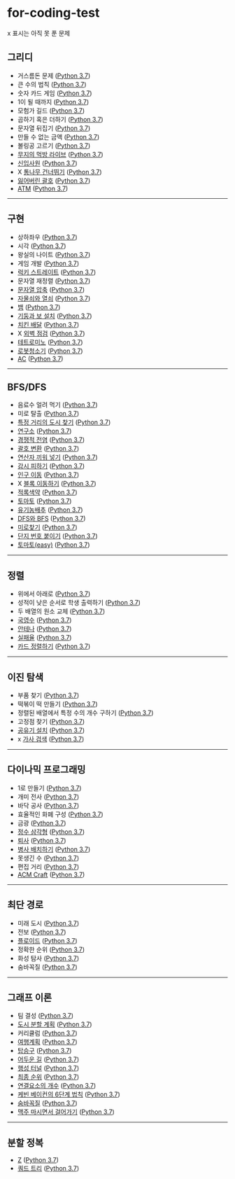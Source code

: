 # for-coding-test
x 표시는 아직 못 푼 문제   
## 그리디   
* 거스름돈 문제 ([Python 3.7](https://github.com/Tin1209/for-coding-test/blob/main/Greedy/example_%EA%B1%B0%EC%8A%A4%EB%A6%84%EB%8F%88.py))
* 큰 수의 법칙 ([Python 3.7](https://github.com/Tin1209/for-coding-test/blob/main/Greedy/problem_%ED%81%B0%EC%88%98%EC%9D%98%EB%B2%95%EC%B9%99.py))
* 숫자 카드 게임 ([Python 3.7](https://github.com/Tin1209/for-coding-test/blob/main/Greedy/problem_%EC%88%AB%EC%9E%90%EC%B9%B4%EB%93%9C%EA%B2%8C%EC%9E%84.py)) 
* 1이 될 때까지 ([Python 3.7](https://github.com/Tin1209/for-coding-test/blob/main/Greedy/problem_1%EC%9D%B4%EB%90%A0%EB%95%8C%EA%B9%8C%EC%A7%80.py))
* 모험가 길드 ([Python 3.7](https://github.com/Tin1209/for-coding-test/blob/main/Greedy/Greedy_problem_%EB%AA%A8%ED%97%98%EA%B0%80%EA%B8%B8%EB%93%9C.py))
* 곱하기 혹은 더하기 ([Python 3.7](https://github.com/Tin1209/for-coding-test/blob/main/Greedy/Greedy_problem_%EA%B3%B1%ED%95%98%EA%B8%B0%ED%98%B9%EC%9D%80%EB%8D%94%ED%95%98%EA%B8%B0.py))
* 문자열 뒤집기 ([Python 3.7](https://github.com/Tin1209/for-coding-test/blob/main/Greedy/Greedy_problem_%EB%AC%B8%EC%9E%90%EC%97%B4%EB%92%A4%EC%A7%91%EA%B8%B0.py))
* 만들 수 없는 금액 ([Python 3.7](https://github.com/Tin1209/for-coding-test/blob/main/Greedy/Greedy_problem_%EB%A7%8C%EB%93%A4%EC%88%98%EC%97%86%EB%8A%94%EA%B8%88%EC%95%A1.py))
* 볼링공 고르기 ([Python 3.7](https://github.com/Tin1209/for-coding-test/blob/main/Greedy/Greedy_problem_%EB%B3%BC%EB%A7%81%EA%B3%B5.py))
* [무지의 먹방 라이브](https://programmers.co.kr/learn/courses/30/lessons/42891) ([Python 3.7](https://github.com/Tin1209/for-coding-test/blob/main/Greedy/programmers42891_%EB%AC%B4%EC%A7%80%EC%9D%98%EB%A8%B9%EB%B0%A9%EB%9D%BC%EC%9D%B4%EB%B8%8C.py))
* [신입사원](https://www.acmicpc.net/problem/1946) ([Python 3.7](https://github.com/Tin1209/for-coding-test/blob/main/Greedy/BOJ1946_%EC%8B%A0%EC%9E%85%EC%82%AC%EC%9B%90.py))
* X [통나무 건너뛰기](https://www.acmicpc.net/problem/11497) ([Python 3.7](https://github.com/Tin1209/for-coding-test/blob/main/Greedy/BOJ11497_%ED%86%B5%EB%82%98%EB%AC%B4%EA%B1%B4%EB%84%88%EB%9B%B0%EA%B8%B0.py))
* [잃어버린 괄호](https://www.acmicpc.net/problem/1541) ([Python 3.7](https://github.com/Tin1209/for-coding-test/blob/main/Greedy/BOJ1541_%EC%9E%83%EC%96%B4%EB%B2%84%EB%A6%B0%EA%B4%84%ED%98%B8.py))
* [ATM](https://www.acmicpc.net/problem/11399) ([Python 3.7](https://github.com/Tin1209/for-coding-test/blob/main/Greedy/BOJ11399_ATM.py))    
---
## 구현   
* 상하좌우 ([Python 3.7](https://github.com/Tin1209/for-coding-test/blob/main/Implementation/example_%EC%83%81%ED%95%98%EC%A2%8C%EC%9A%B0.py))
* 시각 ([Python 3.7](https://github.com/Tin1209/for-coding-test/blob/main/Implementation/example_%EC%8B%9C%EA%B0%81.py))
* 왕실의 나이트 ([Python 3.7](https://github.com/Tin1209/for-coding-test/blob/main/Implementation/problem_%EC%99%95%EC%8B%A4%EC%9D%98%EB%82%98%EC%9D%B4%ED%8A%B8.py)) 
* 게임 개발 ([Python 3.7](https://github.com/Tin1209/for-coding-test/blob/main/Implementation/problem_%EA%B2%8C%EC%9E%84%EA%B0%9C%EB%B0%9C.py))
* [럭키 스트레이트](https://www.acmicpc.net/problem/18406) ([Python 3.7](https://github.com/Tin1209/for-coding-test/blob/main/Implementation/BOJ18406_%EB%9F%AD%ED%82%A4%EC%8A%A4%ED%8A%B8%EB%A0%88%EC%9D%B4%ED%8A%B8.py))
* 문자열 재정렬 ([Python 3.7](https://github.com/Tin1209/for-coding-test/blob/main/Implementation/Implementation_problem_%EB%AC%B8%EC%9E%90%EC%97%B4%EC%9E%AC%EC%A0%95%EB%A0%AC.py))
* [문자열 압축](https://programmers.co.kr/learn/courses/30/lessons/60057) ([Python 3.7](https://github.com/Tin1209/for-coding-test/blob/main/Implementation/programmers60057_%EB%AC%B8%EC%9E%90%EC%97%B4%EC%95%95%EC%B6%95.py))
* [자물쇠와 열쇠](https://programmers.co.kr/learn/courses/30/lessons/60059) ([Python 3.7](https://github.com/Tin1209/for-coding-test/blob/main/Implementation/programmers60059_%EC%9E%90%EB%AC%BC%EC%87%A0%EC%99%80%EC%97%B4%EC%87%A0.py))
* [뱀](https://www.acmicpc.net/problem/3190) ([Python 3.7](https://github.com/Tin1209/for-coding-test/blob/main/Implementation/BOJ3190_%EB%B1%80.py))
* [기둥과 보 설치](https://programmers.co.kr/learn/courses/30/lessons/60061) ([Python 3.7](https://github.com/Tin1209/for-coding-test/blob/main/Implementation/programmers60061_%EA%B8%B0%EB%91%A5%EA%B3%BC%EB%B3%B4%EC%84%A4%EC%B9%98.py))
* [치킨 배달](https://www.acmicpc.net/problem/15686) ([Python 3.7](https://github.com/Tin1209/for-coding-test/blob/main/Implementation/BOJ15686_%EC%B9%98%ED%82%A8%EB%B0%B0%EB%8B%AC.py))
* X [외벽 점검](https://programmers.co.kr/learn/courses/30/lessons/60062) ([Python 3.7](https://github.com/Tin1209/for-coding-test/blob/main/Implementation/programmers60062_%EC%99%B8%EB%B2%BD%EC%A0%90%EA%B2%80.py))
* [테트로미노](https://www.acmicpc.net/problem/14500) ([Python 3.7](https://github.com/Tin1209/for-coding-test/blob/main/Implementation/BOJ14500_%ED%85%8C%ED%8A%B8%EB%A1%9C%EB%AF%B8%EB%85%B8.py))      
* [로봇청소기](https://www.acmicpc.net/problem/14503) ([Python 3.7](https://github.com/Tin1209/for-coding-test/blob/main/Implementation/BOJ14503_%EB%A1%9C%EB%B4%87%EC%B2%AD%EC%86%8C%EA%B8%B0.py))  
* [AC](https://www.acmicpc.net/problem/5430) ([Python 3.7](https://github.com/Tin1209/for-coding-test/blob/main/Implementation/BOJ5430_AC.py)) 
---   
## BFS/DFS  
* 음료수 얼려 먹기 ([Python 3.7](https://github.com/Tin1209/for-coding-test/blob/main/BFS%26DFS/problem_%EC%9D%8C%EB%A3%8C%EC%88%98%EC%96%BC%EB%A0%A4%EB%A8%B9%EA%B8%B0.py))
* 미로 탈출 ([Python 3.7](https://github.com/Tin1209/for-coding-test/blob/main/BFS%26DFS/problem_%EB%AF%B8%EB%A1%9C%ED%83%88%EC%B6%9C.py))
* [특정 거리의 도시 찾기](https://www.acmicpc.net/problem/18352) ([Python 3.7](https://github.com/Tin1209/for-coding-test/blob/main/BFS%26DFS/BOJ18352_%ED%8A%B9%EC%A0%95%EA%B1%B0%EB%A6%AC%EC%9D%98%EB%8F%84%EC%8B%9C%EC%B0%BE%EA%B8%B0.py))
* [연구소](https://www.acmicpc.net/problem/14502) ([Python 3.7](https://github.com/Tin1209/for-coding-test/blob/main/BFS%26DFS/BOJ14502_%EC%97%B0%EA%B5%AC%EC%86%8C.py))
* [경쟁적 전염](https://www.acmicpc.net/problem/18405) ([Python 3.7](https://github.com/Tin1209/for-coding-test/blob/main/BFS%26DFS/BOJ18405_%EA%B2%BD%EC%9F%81%EC%A0%81%EC%A0%84%EC%97%BC.py))
* [괄호 변환](https://programmers.co.kr/learn/courses/30/lessons/60058) ([Python 3.7](https://github.com/Tin1209/for-coding-test/blob/main/BFS%26DFS/programmers60058_%EA%B4%84%ED%98%B8%EB%B3%80%ED%99%98.py))
* [연산자 끼워 넣기](https://www.acmicpc.net/problem/14888) ([Python 3.7](https://github.com/Tin1209/for-coding-test/blob/main/BFS%26DFS/BOJ14888_%EC%97%B0%EC%82%B0%EC%9E%90%EB%81%BC%EC%9B%8C%EB%84%A3%EA%B8%B0.py))
* [감시 피하기](https://www.acmicpc.net/problem/18428) ([Python 3.7](https://github.com/Tin1209/for-coding-test/blob/main/BFS%26DFS/BOJ18428_%EA%B0%90%EC%8B%9C%ED%94%BC%ED%95%98%EA%B8%B0.py))
* [인구 이동](https://www.acmicpc.net/problem/16234) ([Python 3.7](https://github.com/Tin1209/for-coding-test/blob/main/BFS%26DFS/BOJ16234_%EC%9D%B8%EA%B5%AC%EC%9D%B4%EB%8F%99.py))
* X [블록 이동하기](https://programmers.co.kr/learn/courses/30/lessons/60063) ([Python 3.7](https://github.com/Tin1209/for-coding-test/blob/main/BFS%26DFS/programmers60063_%EB%B8%94%EB%A1%9D%EC%9D%B4%EB%8F%99%ED%95%98%EA%B8%B0.py))  
* [적록색약](https://www.acmicpc.net/problem/10026) ([Python 3.7](https://github.com/Tin1209/for-coding-test/blob/main/BFS%26DFS/BOJ10026_%EC%A0%81%EB%A1%9D%EC%83%89%EC%95%BD.py))  
* [토마토](https://www.acmicpc.net/problem/7569) ([Python 3.7](https://github.com/Tin1209/for-coding-test/blob/main/BFS%26DFS/BOJ7569_%ED%86%A0%EB%A7%88%ED%86%A0.py))  
* [유기농배추](https://www.acmicpc.net/problem/1012) ([Python 3.7](https://github.com/Tin1209/for-coding-test/blob/main/BFS%26DFS/BOJ1012_%EC%9C%A0%EA%B8%B0%EB%86%8D%EB%B0%B0%EC%B6%94.py))
* [DFS와 BFS](https://www.acmicpc.net/problem/1260) ([Python 3.7](https://github.com/Tin1209/for-coding-test/blob/main/BFS%26DFS/BOJ1260_DFS%EC%99%80BFS.py))
* [미로찾기](https://www.acmicpc.net/problem/2178) ([Python 3.7](https://github.com/Tin1209/for-coding-test/blob/main/BFS%26DFS/BOJ2178_%EB%AF%B8%EB%A1%9C%EC%B0%BE%EA%B8%B0.py))
* [단지 번호 붙이기](https://www.acmicpc.net/problem/2667) ([Python 3.7](https://github.com/Tin1209/for-coding-test/blob/main/BFS%26DFS/BOJ2667_%EB%8B%A8%EC%A7%80%EB%B2%88%ED%98%B8%EB%B6%99%EC%9D%B4%EA%B8%B0.py))
* [토마토(easy)](https://www.acmicpc.net/problem/7576) ([Python 3.7](https://github.com/Tin1209/for-coding-test/blob/main/BFS%26DFS/BOJ7576_%ED%86%A0%EB%A7%88%ED%86%A0(easy).py))
--- 
## 정렬   
* 위에서 아래로 ([Python 3.7](https://github.com/Tin1209/for-coding-test/blob/main/Sorting/problem_%EC%9C%84%EC%97%90%EC%84%9C%EC%95%84%EB%9E%98%EB%A1%9C.py))
* 성적이 낮은 순서로 학생 출력하기 ([Python 3.7](https://github.com/Tin1209/for-coding-test/blob/main/Sorting/problem_%EC%84%B1%EC%A0%81%EC%9D%B4%EB%82%AE%EC%9D%80%EC%88%9C%EC%84%9C%EB%A1%9C%ED%95%99%EC%83%9D%EC%B6%9C%EB%A0%A5%ED%95%98%EA%B8%B0.py))
* 두 배열의 원소 교체 ([Python 3.7](https://github.com/Tin1209/for-coding-test/blob/main/Sorting/problem_%EB%91%90%EB%B0%B0%EC%97%B4%EC%9D%98%EC%9B%90%EC%86%8C%EA%B5%90%EC%B2%B4.py))
* [국영수](https://www.acmicpc.net/problem/10825) ([Python 3.7](https://github.com/Tin1209/for-coding-test/blob/main/Sorting/BOJ10825_%EA%B5%AD%EC%98%81%EC%88%98.py))
* [안테나](https://www.acmicpc.net/problem/18310) ([Python 3.7](https://github.com/Tin1209/for-coding-test/blob/main/Sorting/BOJ18310_%EC%95%88%ED%85%8C%EB%82%98.py))
* [실패율](https://programmers.co.kr/learn/courses/30/lessons/42889) ([Python 3.7](https://github.com/Tin1209/for-coding-test/blob/main/Sorting/programmers42889_%EC%8B%A4%ED%8C%A8%EC%9C%A8.py))   
* [카드 정렬하기](https://www.acmicpc.net/problem/1715) ([Python 3.7](https://github.com/Tin1209/for-coding-test/blob/main/Sorting/BOJ1715_%EC%B9%B4%EB%93%9C%EC%A0%95%EB%A0%AC%ED%95%98%EA%B8%B0.py))
---
## 이진 탐색   
* 부품 찾기 ([Python 3.7](https://github.com/Tin1209/for-coding-test/blob/main/Binary%20Search/problem_%EB%B6%80%ED%92%88%EC%B0%BE%EA%B8%B0.py))
* 떡볶이 떡 만들기 ([Python 3.7](https://github.com/Tin1209/for-coding-test/blob/main/Binary%20Search/problem_%EB%96%A1%EB%B3%B6%EC%9D%B4%EB%96%A1%EB%A7%8C%EB%93%A4%EA%B8%B0.py))
* 정렬된 배열에서 특정 수의 개수 구하기 ([Python 3.7](https://github.com/Tin1209/for-coding-test/blob/main/Binary%20Search/Binary_search_problem_%EC%A0%95%EB%A0%AC%EB%90%9C%EB%B0%B0%EC%97%B4%EC%97%90%EC%84%9C%ED%8A%B9%EC%A0%95%EC%88%98%EC%9D%98%EA%B0%9C%EC%88%98%EA%B5%AC%ED%95%98%EA%B8%B0.py))
* 고정점 찾기 ([Python 3.7](https://github.com/Tin1209/for-coding-test/blob/main/Binary%20Search/Binary_search_problem_%EA%B3%A0%EC%A0%95%EC%A0%90%EC%B0%BE%EA%B8%B0.py)) 
* [공유기 설치](https://www.acmicpc.net/problem/2110) ([Python 3.7](https://github.com/Tin1209/for-coding-test/blob/main/Binary%20Search/BOJ2110_%EA%B3%B5%EC%9C%A0%EA%B8%B0%EC%84%A4%EC%B9%98.py))  
* x [가사 검색](https://programmers.co.kr/learn/courses/30/lessons/60060) ([Python 3.7](https://github.com/Tin1209/for-coding-test/blob/main/Binary%20Search/programmers60060_%EA%B0%80%EC%82%AC%EA%B2%80%EC%83%89.py)) 
---   
## 다이나믹 프로그래밍   
* 1로 만들기 ([Python 3.7](https://github.com/Tin1209/for-coding-test/blob/main/Dynamic%20Programming/problem_1%EB%A1%9C%EB%A7%8C%EB%93%A4%EA%B8%B0.py))   
* 개미 전사 ([Python 3.7](https://github.com/Tin1209/for-coding-test/blob/main/Dynamic%20Programming/problem_%EA%B0%9C%EB%AF%B8%EC%A0%84%EC%82%AC.py))  
* 바닥 공사 ([Python 3.7](https://github.com/Tin1209/for-coding-test/blob/main/Dynamic%20Programming/problem_%EB%B0%94%EB%8B%A5%EA%B3%B5%EC%82%AC.py))  
* 효율적인 화폐 구성 ([Python 3.7](https://github.com/Tin1209/for-coding-test/blob/main/Dynamic%20Programming/problem_%ED%9A%A8%EC%9C%A8%EC%A0%81%EC%9D%B8%ED%99%94%ED%8F%90%EA%B5%AC%EC%84%B1.py))     
* 금광 ([Python 3.7](https://github.com/Tin1209/for-coding-test/blob/main/Dynamic%20Programming/Dynamic_Programming_problem_%EA%B8%88%EA%B4%91.py))    
* [정수 삼각형](https://www.acmicpc.net/problem/1932) ([Python 3.7](https://github.com/Tin1209/for-coding-test/blob/main/Dynamic%20Programming/BOJ1932_%EC%A0%95%EC%88%98%EC%82%BC%EA%B0%81%ED%98%95.py))   
* [퇴사](https://www.acmicpc.net/problem/14501) ([Python 3.7](https://github.com/Tin1209/for-coding-test/blob/main/Dynamic%20Programming/BOJ14501_%ED%87%B4%EC%82%AC.py))    
* [병사 배치하기](https://www.acmicpc.net/problem/18353) ([Python 3.7](https://github.com/Tin1209/for-coding-test/blob/main/Dynamic%20Programming/BOJ18353_%EB%B3%91%EC%82%AC%EB%B0%B0%EC%B9%98%ED%95%98%EA%B8%B0.py))   
* 못생긴 수 ([Python 3.7](https://github.com/Tin1209/for-coding-test/blob/main/Dynamic%20Programming/Dynamic_Programming_problem_%EB%AA%BB%EC%83%9D%EA%B8%B4%EC%88%98.py))   
* 편집 거리 ([Python 3.7](https://github.com/Tin1209/for-coding-test/blob/main/Dynamic%20Programming/Dynamic_Programming_problem_%ED%8E%B8%EC%A7%91%EA%B1%B0%EB%A6%AC.py))   
* [ACM Craft](https://www.acmicpc.net/problem/1005) ([Python 3.7](https://github.com/Tin1209/for-coding-test/blob/main/Dynamic%20Programming/BOJ1005_ACMCraft.py)) 
---
## 최단 경로  
* 미래 도시 ([Python 3.7](https://github.com/Tin1209/for-coding-test/blob/main/Shortest%20Path/problem_%EB%AF%B8%EB%9E%98%EB%8F%84%EC%8B%9C.py))   
* 전보 ([Python 3.7](https://github.com/Tin1209/for-coding-test/blob/main/Shortest%20Path/problem_%EC%A0%84%EB%B3%B4.py))
* [플로이드](https://www.acmicpc.net/problem/11404) ([Python 3.7](https://github.com/Tin1209/for-coding-test/blob/main/Shortest%20Path/BOJ11404_%ED%94%8C%EB%A1%9C%EC%9D%B4%EB%93%9C.py))   
* 정확한 순위 ([Python 3.7](https://github.com/Tin1209/for-coding-test/blob/main/Shortest%20Path/Shortest_Path_problem_%EC%A0%95%ED%99%95%ED%95%9C%EC%88%9C%EC%9C%84.py))   
* 화성 탐사 ([Python 3.7](https://github.com/Tin1209/for-coding-test/blob/main/Shortest%20Path/Shortest_Path_problem_%ED%99%94%EC%84%B1%ED%83%90%EC%82%AC.py))   
* 숨바꼭질 ([Python 3.7](https://github.com/Tin1209/for-coding-test/blob/main/Shortest%20Path/Shortest_Path_problem_%EC%88%A8%EB%B0%94%EA%BC%AD%EC%A7%88.py))   
---
## 그래프 이론   
* 팀 결성 ([Python 3.7](https://github.com/Tin1209/for-coding-test/blob/main/Graph/problem_%ED%8C%80%EA%B2%B0%EC%84%B1.py))   
* [도시 분할 계획](https://www.acmicpc.net/problem/1647) ([Python 3.7](https://github.com/Tin1209/for-coding-test/blob/main/Graph/BOJ1647_%EB%8F%84%EC%8B%9C_%EB%B6%84%ED%95%A0_%EA%B3%84%ED%9A%8D.py))   
* 커리큘럼 ([Python 3.7](https://github.com/Tin1209/for-coding-test/blob/main/Graph/problem_%EC%BB%A4%EB%A6%AC%ED%81%98%EB%9F%BC.py))   
* [여행계획](https://www.acmicpc.net/problem/1976) ([Python 3.7](https://github.com/Tin1209/for-coding-test/blob/main/Graph/BOJ1976_%EC%97%AC%ED%96%89%EA%B3%84%ED%9A%8D.py))   
* [탑승구](https://www.acmicpc.net/problem/10775) ([Python 3.7](https://github.com/Tin1209/for-coding-test/blob/main/Graph/BOJ10775_%ED%83%91%EC%8A%B9%EA%B5%AC.py))   
* [어두운 길](https://www.acmicpc.net/problem/6497) ([Python 3.7](https://github.com/Tin1209/for-coding-test/blob/main/Graph/BOJ6497_%EC%96%B4%EB%91%90%EC%9A%B4%EA%B8%B8.py))   
* [행성 터널](https://www.acmicpc.net/problem/2887) ([Python 3.7](https://github.com/Tin1209/for-coding-test/blob/main/Graph/BOJ2887_%ED%96%89%EC%84%B1%ED%84%B0%EB%84%90.py))   
* [최종 순위](https://w````ww.acmicpc.net/problem/3665) ([Python 3.7](https://github.com/Tin1209/for-coding-test/blob/main/Graph/BOJ3665_%EC%B5%9C%EC%A2%85%EC%88%9C%EC%9C%84.py))   
* [연결요소의 개수](https://www.acmicpc.net/problem/11724) ([Python 3.7](https://github.com/Tin1209/for-coding-test/blob/main/Graph/BOJ11724_%EC%97%B0%EA%B2%B0%EC%9A%94%EC%86%8C%EC%9D%98%EA%B0%9C%EC%88%98.py))
* [케빈 베이컨의 6단계 법칙](https://www.acmicpc.net/problem/1389) ([Python 3.7](https://github.com/Tin1209/for-coding-test/blob/main/Graph/BOJ1389_%EC%BC%80%EB%B9%88%EB%B2%A0%EC%9D%B4%EC%BB%A8%EC%9D%986%EB%8B%A8%EA%B3%84%EB%B2%95%EC%B9%99.py))
* [숨바꼭질](https://www.acmicpc.net/problem/1697) ([Python 3.7](https://github.com/Tin1209/for-coding-test/blob/main/Graph/BOJ1697_%EC%88%A8%EB%B0%94%EA%BC%AD%EC%A7%88.py))
* [맥주 마시면서 걸어가기](https://www.acmicpc.net/problem/9205) ([Python 3.7](https://github.com/Tin1209/for-coding-test/blob/main/Graph/BOJ9205_%EB%A7%A5%EC%A3%BC%EB%A7%88%EC%8B%9C%EB%A9%B4%EC%84%9C%EA%B1%B8%EC%96%B4%EA%B0%80%EA%B8%B0.py))
---
## 분할 정복  
* [Z](https://www.acmicpc.net/problem/1074) ([Python 3.7](https://github.com/Tin1209/for-coding-test/blob/main/Divide%20and%20Conquer/BOJ1074_Z.py))
* [쿼드 트리](https://www.acmicpc.net/problem/1992) ([Python 3.7](https://github.com/Tin1209/for-coding-test/blob/main/Divide%20and%20Conquer/BOJ1992_%EC%BF%BC%EB%93%9C%ED%8A%B8%EB%A6%AC.py))

